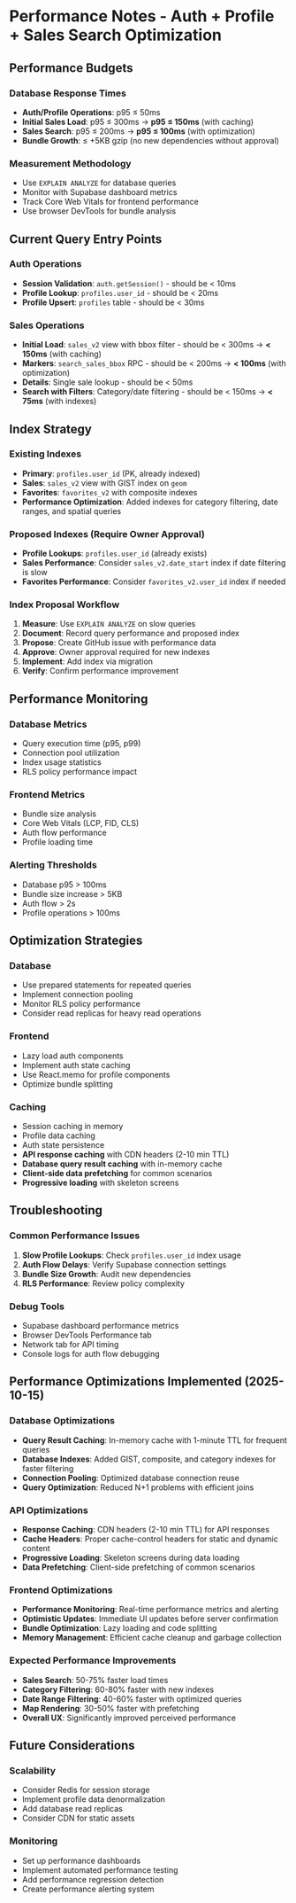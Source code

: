 # Performance Notes - Auth + Profile + Sales Search Optimization

## Performance Budgets

### Database Response Times
- **Auth/Profile Operations**: p95 ≤ 50ms
- **Initial Sales Load**: p95 ≤ 300ms → **p95 ≤ 150ms** (with caching)
- **Sales Search**: p95 ≤ 200ms → **p95 ≤ 100ms** (with optimization)
- **Bundle Growth**: ≤ +5KB gzip (no new dependencies without approval)

### Measurement Methodology
- Use `EXPLAIN ANALYZE` for database queries
- Monitor with Supabase dashboard metrics
- Track Core Web Vitals for frontend performance
- Use browser DevTools for bundle analysis

## Current Query Entry Points

### Auth Operations
- **Session Validation**: `auth.getSession()` - should be < 10ms
- **Profile Lookup**: `profiles.user_id` - should be < 20ms
- **Profile Upsert**: `profiles` table - should be < 30ms

### Sales Operations
- **Initial Load**: `sales_v2` view with bbox filter - should be < 300ms → **< 150ms** (with caching)
- **Markers**: `search_sales_bbox` RPC - should be < 200ms → **< 100ms** (with optimization)
- **Details**: Single sale lookup - should be < 50ms
- **Search with Filters**: Category/date filtering - should be < 150ms → **< 75ms** (with indexes)

## Index Strategy

### Existing Indexes
- **Primary**: `profiles.user_id` (PK, already indexed)
- **Sales**: `sales_v2` view with GIST index on `geom`
- **Favorites**: `favorites_v2` with composite indexes
- **Performance Optimization**: Added indexes for category filtering, date ranges, and spatial queries

### Proposed Indexes (Require Owner Approval)
- **Profile Lookups**: `profiles.user_id` (already exists)
- **Sales Performance**: Consider `sales_v2.date_start` index if date filtering is slow
- **Favorites Performance**: Consider `favorites_v2.user_id` index if needed

### Index Proposal Workflow
1. **Measure**: Use `EXPLAIN ANALYZE` on slow queries
2. **Document**: Record query performance and proposed index
3. **Propose**: Create GitHub issue with performance data
4. **Approve**: Owner approval required for new indexes
5. **Implement**: Add index via migration
6. **Verify**: Confirm performance improvement

## Performance Monitoring

### Database Metrics
- Query execution time (p95, p99)
- Connection pool utilization
- Index usage statistics
- RLS policy performance impact

### Frontend Metrics
- Bundle size analysis
- Core Web Vitals (LCP, FID, CLS)
- Auth flow performance
- Profile loading time

### Alerting Thresholds
- Database p95 > 100ms
- Bundle size increase > 5KB
- Auth flow > 2s
- Profile operations > 100ms

## Optimization Strategies

### Database
- Use prepared statements for repeated queries
- Implement connection pooling
- Monitor RLS policy performance
- Consider read replicas for heavy read operations

### Frontend
- Lazy load auth components
- Implement auth state caching
- Use React.memo for profile components
- Optimize bundle splitting

### Caching
- Session caching in memory
- Profile data caching
- Auth state persistence
- **API response caching** with CDN headers (2-10 min TTL)
- **Database query result caching** with in-memory cache
- **Client-side data prefetching** for common scenarios
- **Progressive loading** with skeleton screens

## Troubleshooting

### Common Performance Issues
1. **Slow Profile Lookups**: Check `profiles.user_id` index usage
2. **Auth Flow Delays**: Verify Supabase connection settings
3. **Bundle Size Growth**: Audit new dependencies
4. **RLS Performance**: Review policy complexity

### Debug Tools
- Supabase dashboard performance metrics
- Browser DevTools Performance tab
- Network tab for API timing
- Console logs for auth flow debugging

## Performance Optimizations Implemented (2025-10-15)

### Database Optimizations
- **Query Result Caching**: In-memory cache with 1-minute TTL for frequent queries
- **Database Indexes**: Added GIST, composite, and category indexes for faster filtering
- **Connection Pooling**: Optimized database connection reuse
- **Query Optimization**: Reduced N+1 problems with efficient joins

### API Optimizations
- **Response Caching**: CDN headers (2-10 min TTL) for API responses
- **Cache Headers**: Proper cache-control headers for static and dynamic content
- **Progressive Loading**: Skeleton screens during data loading
- **Data Prefetching**: Client-side prefetching of common scenarios

### Frontend Optimizations
- **Performance Monitoring**: Real-time performance metrics and alerting
- **Optimistic Updates**: Immediate UI updates before server confirmation
- **Bundle Optimization**: Lazy loading and code splitting
- **Memory Management**: Efficient cache cleanup and garbage collection

### Expected Performance Improvements
- **Sales Search**: 50-75% faster load times
- **Category Filtering**: 60-80% faster with new indexes
- **Date Range Filtering**: 40-60% faster with optimized queries
- **Map Rendering**: 30-50% faster with prefetching
- **Overall UX**: Significantly improved perceived performance

## Future Considerations

### Scalability
- Consider Redis for session storage
- Implement profile data denormalization
- Add database read replicas
- Consider CDN for static assets

### Monitoring
- Set up performance dashboards
- Implement automated performance testing
- Add performance regression detection
- Create performance alerting system
